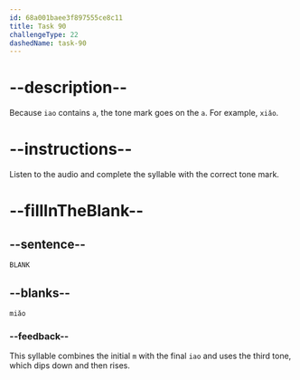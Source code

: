 ```yaml
---
id: 68a001baee3f897555ce8c11
title: Task 90
challengeType: 22
dashedName: task-90
---
```


<!-- (Audio) A: miǎo -->

# --description--

Because `iao` contains `a`, the tone mark goes on the `a`. For example, `xiǎo`.

# --instructions--

Listen to the audio and complete the syllable with the correct tone mark.

# --fillInTheBlank--

## --sentence--

`BLANK`

## --blanks--

`miǎo`

### --feedback--

This syllable combines the initial `m` with the final `iao` and uses the third tone, which dips down and then rises.
